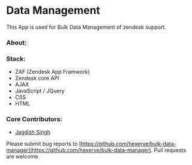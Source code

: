 # Data Management

This App is used for Bulk Data Management of zendesk support.

### About:

### Stack:

* ZAF (Zendesk App Framwork)
* Zendesk core API
* AJAX
* JavaScript / JQuery
* CSS
* HTML

### Core Contributors:

* [Jagdish Singh](https://github.com/JDchauhan)

Please submit bug reports to [https://github.com/hexerve/bulk-data-manager](https://github.com/hexerve/bulk-data-manager). Pull requests are welcome.